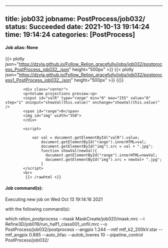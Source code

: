 
---
title: job032
jobname: PostProcess/job032/
status: Succeeded
date: 2021-10-13 19:14:24
time: 19:14:24
categories: [PostProcess]
---

#### Job alias: None

{{< plotly json="https://dzyla.github.io/Follow_Relion_gracefully/jobs/job032/postprocess_PostProcess_job032_.json" height="500px" >}}
{{< plotly json="https://dzyla.github.io/Follow_Relion_gracefully/jobs/job032/postprocess1_PostProcess_job032_.json" height="500px" >}}
{{<rawhtml >}} 

            <div class="center">
            <p>Volume projections preview:<p>
            <input id="valR" type="range" min="0" max="255" value="0" step="1" oninput="showVal(this.value)" onchange="showVal(this.value)" />
            <span id="range">0</span>
            <img id="img" width="350">
            </div>

            <script>

                var val = document.getElementById("valR").value;
                    document.getElementById("range").innerHTML=val;
                    document.getElementById("img").src = val + ".jpg";
                    function showVal(newVal){
                      document.getElementById("range").innerHTML=newVal;
                      document.getElementById("img").src = newVal+ ".jpg";
                    }
            </script>
            <br>
             {{< /rawhtml >}}

#### Job command(s):


 
 Executing new job on Wed Oct 13 19:14:16 2021
 
 with the following command(s): 

which relion_postprocess --mask MaskCreate/job020/mask.mrc --i Refine3D/job019/run_half1_class001_unfil.mrc --o PostProcess/job032/postprocess  --angpix 1.244 --mtf mtf_k2_200kV.star --mtf_angpix 0.885 --auto_bfac  --autob_lowres 10  --pipeline_control PostProcess/job032/
 
 



